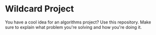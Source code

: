 # Wildcard Project

You have a cool idea for an algorithms project? Use this repository. Make sure
to explain what problem you're solving and how you're doing it.
